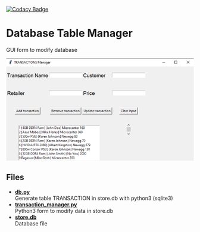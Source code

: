[![Codacy Badge](https://api.codacy.com/project/badge/Grade/e6d09f275b76465a92f509c012f5fa29)](https://www.codacy.com/manual/George2Times/Database?utm_source=github.com&amp;utm_medium=referral&amp;utm_content=George2Times/Database&amp;utm_campaign=Badge_Grade)  
# Database Table Manager 
GUI form to modify database

![alt text](images/db_table_manager.png)


## Files
- [__db.py__](db.py)  
Generate table TRANSACTION in store.db with python3 (sqlite3)
- [__transaction_manager.py__](transaction_manager.py)  
Python3 form to modify data in store.db
- [__store.db__](store.db)  
Database file
